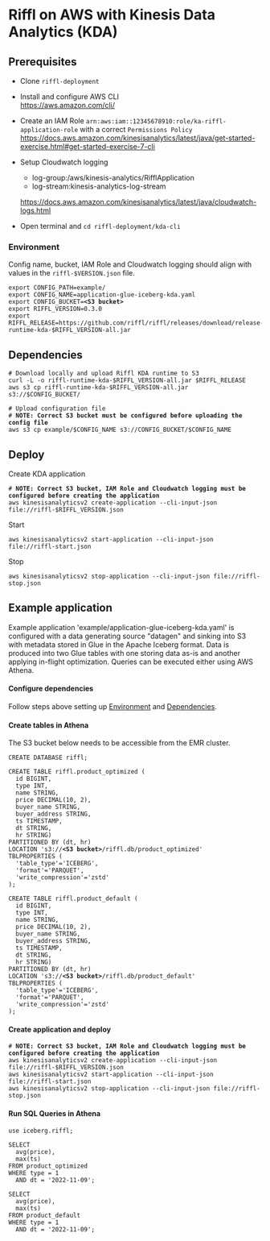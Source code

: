 # Riffl on AWS with Kinesis Data Analytics (KDA)

## Prerequisites
- Clone `riffl-deployment`
- Install and configure AWS CLI\
  https://aws.amazon.com/cli/
- Create an IAM Role `arn:aws:iam::12345678910:role/ka-riffl-application-role` with a correct `Permissions Policy`
  https://docs.aws.amazon.com/kinesisanalytics/latest/java/get-started-exercise.html#get-started-exercise-7-cli
- Setup Cloudwatch logging
    * log-group:/aws/kinesis-analytics/RifflApplication
    * log-stream:kinesis-analytics-log-stream

  https://docs.aws.amazon.com/kinesisanalytics/latest/java/cloudwatch-logs.html
- Open terminal and `cd riffl-deployment/kda-cli`

### Environment

Config name, bucket, IAM Role and Cloudwatch logging should align with values in the `riffl-$VERSION.json` file.

<pre><code>export CONFIG_PATH=example/
export CONFIG_NAME=application-glue-iceberg-kda.yaml
export CONFIG_BUCKET=<b>&lt;S3 bucket&gt;</b>
export RIFFL_VERSION=0.3.0
export RIFFL_RELEASE=https://github.com/riffl/riffl/releases/download/release-$RIFFL_VERSION/riffl-runtime-kda-$RIFFL_VERSION-all.jar
</code></pre>

## Dependencies
<pre><code># Download locally and upload Riffl KDA runtime to S3
curl -L -o riffl-runtime-kda-$RIFFL_VERSION-all.jar $RIFFL_RELEASE
aws s3 cp riffl-runtime-kda-$RIFFL_VERSION-all.jar s3://$CONFIG_BUCKET/

# Upload configuration file
# <b>NOTE: Correct S3 bucket must be configured before uploading the config file</b>
aws s3 cp example/$CONFIG_NAME s3://CONFIG_BUCKET/$CONFIG_NAME
</code></pre>


## Deploy
Create KDA application
<pre><code># <b>NOTE: Correct S3 bucket, IAM Role and Cloudwatch logging must be configured before creating the application</b>
aws kinesisanalyticsv2 create-application --cli-input-json file://riffl-$RIFFL_VERSION.json
</code></pre>

Start

```
aws kinesisanalyticsv2 start-application --cli-input-json file://riffl-start.json
```

Stop

```
aws kinesisanalyticsv2 stop-application --cli-input-json file://riffl-stop.json
```

## Example application

Example application 'example/application-glue-iceberg-kda.yaml' is configured with a data generating source "datagen" and sinking into S3 with metadata stored in Glue in the Apache Iceberg format.
Data is produced into two Glue tables with one storing data as-is and another applying in-flight optimization. Queries can be executed either using AWS Athena.

#### Configure dependencies
Follow steps above setting up [Environment](#environment) and [Dependencies](#dependencies).

#### Create tables in Athena

The S3 bucket below needs to be accessible from the EMR cluster.

<pre><code>CREATE DATABASE riffl;

CREATE TABLE riffl.product_optimized (
  id BIGINT,
  type INT,
  name STRING,
  price DECIMAL(10, 2),
  buyer_name STRING,
  buyer_address STRING,
  ts TIMESTAMP,
  dt STRING,
  hr STRING) 
PARTITIONED BY (dt, hr) 
LOCATION 's3://<b>&lt;S3 bucket&gt;</b>/riffl.db/product_optimized' 
TBLPROPERTIES (
  'table_type'='ICEBERG',
  'format'='PARQUET',
  'write_compression'='zstd'
);

CREATE TABLE riffl.product_default (
  id BIGINT,
  type INT,
  name STRING,
  price DECIMAL(10, 2),
  buyer_name STRING,
  buyer_address STRING,
  ts TIMESTAMP,
  dt STRING,
  hr STRING) 
PARTITIONED BY (dt, hr) 
LOCATION 's3://<b>&lt;S3 bucket&gt;</b>/riffl.db/product_default' 
TBLPROPERTIES (
  'table_type'='ICEBERG',
  'format'='PARQUET',
  'write_compression'='zstd'
);
</code></pre>

#### Create application and deploy
<pre><code># <b>NOTE: Correct S3 bucket, IAM Role and Cloudwatch logging must be configured before creating the application</b>
aws kinesisanalyticsv2 create-application --cli-input-json file://riffl-$RIFFL_VERSION.json
aws kinesisanalyticsv2 start-application --cli-input-json file://riffl-start.json
aws kinesisanalyticsv2 stop-application --cli-input-json file://riffl-stop.json
</code></pre>

#### Run SQL Queries in Athena

```
use iceberg.riffl;

SELECT 
  avg(price), 
  max(ts)
FROM product_optimized
WHERE type = 1 
  AND dt = '2022-11-09';
  
SELECT 
  avg(price), 
  max(ts)
FROM product_default
WHERE type = 1 
  AND dt = '2022-11-09';
```
